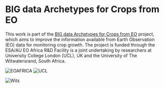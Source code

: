 # BIG data Archetypes for Crops from EO


This work is part of the [BIG data Archetypes for Crops from EO](https://www.eoafrica-rd.org/research/research-projects-2023-2024/#proposal_1/) project, which aims to improve the information available from Earth Observation (EO) data for monitoring crop growth. The project is funded through the ESA/AU EO Africa R&D Facility is a joint undertaking by researchers at University College London (UCL), UK and the University of The Witwatersrand, South Africa.


![EOAFRICA](https://www.eoafrica-rd.org/wp-content/uploads/logo/EOAFRICA-logo.png)
![UCL](https://upload.wikimedia.org/wikipedia/en/d/d1/University_College_London_logo.svg)

![Wits](https://www.wits.ac.za/media/wits-university-style-assets/images/Wits_Centenary_Logo_Large.svg)

